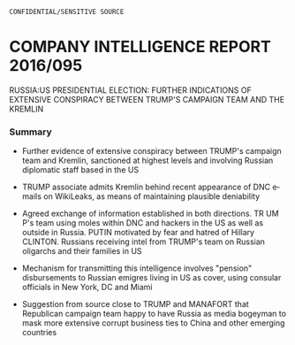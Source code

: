 ```
CONFIDENTIAL/SENSITIVE SOURCE
```

# COMPANY INTELLIGENCE REPORT 2016/095



RUSSIA:US PRESIDENTIAL ELECTION: FURTHER INDICATIONS OF EXTENSIVE CONSPIRACY BETWEEN TRUMP'S CAMPAIGN TEAM AND THE KREMLIN

### Summary

* Further evidence of extensive conspiracy between TRUMP's campaign team and Kremlin, sanctioned at highest levels and involving Russian diplomatic staff based in the US 

* TRUMP associate admits Kremlin behind recent appearance of DNC e­mails on WikiLeaks, as means of maintaining plausible deniability 

* Agreed exchange of information established in both directions. TR UM P's team using moles within DNC and hackers in the US as well as outside in Russia. PUTIN motivated by fear and hatred of Hillary CLINTON. Russians receiving intel from TRUMP's team on Russian oligarchs and their families in US 

* Mechanism for transmitting this intelligence involves "pension" disbursements to Russian emigres living in US as cover, using consular officials in New York, DC and Miami 

* Suggestion from source close to TRUMP and MANAFORT that Republican campaign team happy to have Russia as media bogeyman to mask more extensive corrupt business ties to China and other emerging countries 





